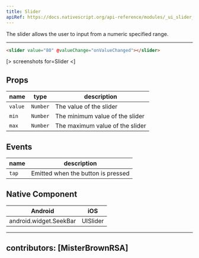 ```yaml
---
title: Slider
apiRef: https://docs.nativescript.org/api-reference/modules/_ui_slider_
---
```


The slider allows the user to input from a numeric specified range.

---

```html
<slider value="80" @valueChange="onValueChanged"></slider>
```

[> screenshots for=Slider <]

## Props

| name | type | description |
|------|------|-------------|
| `value` | `Number` | The value of the slider
| `min` | `Number` | The minimum value of the slider
| `max` | `Number` | The maximum value of the slider

## Events

| name | description |
|------|-------------|
| `tap`| Emitted when the button is pressed

## Native Component
| Android | iOS |
|---------|-----|
| android.widget.SeekBar | UISlider

---
contributors: [MisterBrownRSA]
---